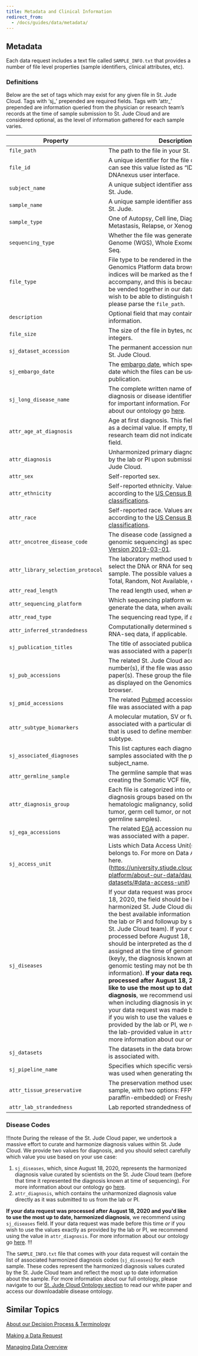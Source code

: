 ```yaml
---
title: Metadata and Clinical Information
redirect_from:
  - /docs/guides/data/metadata/
---
```



## Metadata

Each data request includes a text file called `SAMPLE_INFO.txt` that provides a number of file level properties (sample identifiers, clinical attributes, etc).

### Definitions
Below are the set of tags which may exist for any given file in St. Jude Cloud. Tags with ‘sj_’ prepended are required fields. Tags with ‘attr_’ prepended are information queried from the physician or research team’s records at the time of sample submission to St. Jude Cloud and are considered optional, as the level of information gathered for each sample varies.

| Property             | Description                                                                                                                                                                                                                                                                                                                                                                                                                                                                                                                                                                                                                                                                                                                                                                                                                                                                                                                                 |
| -------------------- | ------------------------------------------------------------------------------------------------------------------------------------------------------------------------------------------------------------------------------------------------------------------------------------------------------------------------------------------------------------------------------------------------------------------------------------------------------------------------------------------------------------------------------------------------------------------------------------------------------------------------------------------------------------------------------------------------------------------------------------------------------------------------------------------------------------------------------------------------------------------------------------------------------------------------------------------- |
| `file_path`            | The path to the file in your St. Jude Cloud. |
| `file_id`              | A unique identifier for the file on DNAnexus, you can see this value listed as “ID” in the DNAnexus user interface. |
| `subject_name`         | A unique subject identifier assigned internally at St. Jude.|
| `sample_name`          | A unique sample identifier assigned internally at St. Jude. |
| `sample_type`          | One of Autopsy, Cell line, Diagnosis, Germline, Metastasis, Relapse, or Xenograft.|
| `sequencing_type`      | Whether the file was generated from Whole Genome (WGS), Whole Exome (WES), or RNA-Seq. |
| `file_type`            | File type to be rendered in the St. Jude Cloud Genomics Platform data browser. Note that indices will be marked as the file type they accompany, and this is because these files will be vended together in our data browser. If you wish to be able to distinguish these file types, please parse the `file_path`. |
| `description`          | Optional field that may contain additional file information. |
| `file_size`            | The size of the file in bytes, not exceeding 12 integers. | 
| `sj_dataset_accession` | The permanent accession number assigned in St. Jude Cloud. |
| `sj_embargo_date`      | The [embargo date](../../requesting-data/glossary/#embargo-date), which specifies the first date which the files can be used in a publication. |
| `sj_long_disease_name` | The complete written name of the sj_diseases diagnosis or disease identifier - see sj_diseases for important information. For more information about our ontology go [here](https://university.stjude.cloud/docs/genomics-platform/about-our-data/ontology).|
| `attr_age_at_diagnosis`      | Age at first diagnosis. This field is normalized as a decimal value. If empty, the physician or research team did not indicate a value for this field. |
| `attr_diagnosis`             | Unharmonized primary diagnosis as reported by the lab or PI upon submission of data to St. Jude Cloud. |   
| `attr_sex`                   | Self-reported sex. |    
| `attr_ethnicity`             | Self-reported ethnicity. Values are normalized according to the [US Census Bureau classifications][censusburea]. |
| `attr_race`                  | Self-reported race. Values are normalized according to the [US Census Bureau classifications][censusburea]. |
| `attr_oncotree_disease_code` | The disease code (assigned at the time of genomic sequencing) as specified by [Oncotree Version 2019-03-01][oncotree_2019_03_01]. | 
| `attr_library_selection_protocol` | The laboratory method used to prepare and select the DNA or RNA for sequencing from a sample. The possible values are PCR, PolyA, Total, Random, Not Available, or Not Applicable. | 
| `attr_read_length` | The read length used, when available. |  
| `attr_sequencing_platform` | Which sequencing platform was used to generate the data, when available. |
| `attr_read_type` | The sequencing read type, if available. | 
| `attr_inferred_strandedness` | Computationally determined strandedness of RNA-seq data, if applicable. | 
| `sj_publication_titles` | The title of associated publications(s), if the file was associated with a paper(s). | 
| `sj_pub_accessions`    | The related St. Jude Cloud accession number(s), if the file was associated with a paper(s). These group the files into publications as displayed on the Genomics Platform data browser. |
| `sj_pmid_accessions`   | The related [Pubmed][pubmed] accession number, if the file was associated with a paper. |
| `attr_subtype_biomarkers`    | A molecular mutation, SV or fusion event associated with a particular disease subtype that is used to define membership in that subtype. |
| `sj_associated_diagnoses`    | This list captures each diagnosis across all samples associated with the provided subject_name.|
| `attr_germline_sample` | The germline sample that was used when creating the Somatic VCF file, if applicable. |
| `attr_diagnosis_group`       | Each file is categorized into one of five diagnosis groups based on the type of tumor - hematologic malignancy, solid tumor, brain tumor, germ cell tumor, or not applicable (for germline samples). |
| `sj_ega_accessions`    | The related [EGA][ega] accession number, if the file was associated with a paper. |
| `sj_access_unit` | Lists which Data Access Unit(s) (DAU) the file belongs to. For more on Data Access Units, see here. (https://university.stjude.cloud/docs/genomics-platform/about-our-data/dau-and-datasets/#data-access-unit) |
| `sj_diseases`          | If your data request was process after August 18, 2020, the field should be interpreted as the harmonized St. Jude Cloud diagnosis based on the best available information (data provided by the lab or PI and followup by scientists on the St. Jude Cloud team). If your data request was processed before August 18, 2020, this field should be interpreted as the disease identifier assigned at the time of genomic sequencing (keyly, the diagnosis known at the time of genomic testing may not be the best available information). **If your data request was processed after August 18, 2020 and you'd like to use the most up to date, harmonized diagnosis**, we recommend using `sj_diseases` when including diagnosis in your analysis. If your data request was made before this time *or* if you wish to use the values exactly as provided by the lab or PI, we recommend using the lab-provided value in `attr_diagnosis`. For more information about our ontology go [here](https://university.stjude.cloud/docs/genomics-platform/about-our-data/ontology). |
| `sj_datasets`          | The datasets in the data browser which this file is associated with. |
| `sj_pipeline_name` | Specifies which specific version of the pipeline was used when generating the file. |
| `attr_tissue_preservative`   | The preservation method used for the tissue sample, with two options: FFPE (formalin-fixed, paraffin-embedded) or Fresh/Frozen. |
| `attr_lab_strandedness` | Lab reported strandedness of RNA-seq data. |


### Disease Codes

!!!note
During the release of the St. Jude Cloud paper, we undertook a massive effort to curate and harmonize diagnosis values within St. Jude Cloud. We provide two values for diagnosis, and you should select carefully which value you use based on your use case:

1. `sj_diseases`, which, since August 18, 2020, represents the harmonized diagnosis value curated by scientists on the St. Jude Cloud team (before that time it represented the diagnosis known at time of sequencing). For more information about our ontology go [here](https://university.stjude.cloud/docs/genomics-platform/about-our-data/ontology).
2. `attr_diagnosis`, which contains the unharmonized diagnosis value directly as it was submitted to us from the lab or PI.

**If your data request was processed after August 18, 2020 and you'd like to use the most up to date, harmonized diagnosis**, we recommend using `sj_diseases` field. If your data request was made before this time *or* if you wish to use the values exactly as provided by the lab or PI, we recommend using the value in `attr_diagnosis`. For more information about our ontology go [here](https://university.stjude.cloud/docs/genomics-platform/about-our-data/ontology).
!!!

The `SAMPLE_INFO.txt` file that comes with your data request will contain the list of associated harmonized diagnosis codes (`sj_diseases`) for each sample. These codes represent the harmonized diagnosis values curated by the St. Jude Cloud team and reflect the most up to date information about the sample. For more information about our full ontology, please navigate to our [St. Jude Cloud Ontology section](https://university.stjude.cloud/docs/genomics-platform/about-our-data/ontology) to read our white paper and access our downloadable disease ontology.


[pubmed]: https://www.ncbi.nlm.nih.gov/pubmed/
[ega]: https://www.ebi.ac.uk/ega/home
[censusburea]: https://www.census.gov/mso/www/training/pdf/race-ethnicity-onepager.pdf
[oncotree_2019_03_01]: http://oncotree.mskcc.org/#/home?version=oncotree_2019_03_01


## Similar Topics

[About our Decision Process & Terminology](../../requesting-data/glossary)

[Making a Data Request](../../requesting-data/making-a-data-request)

[Managing Data Overview](../../managing-data/working-with-our-data)
